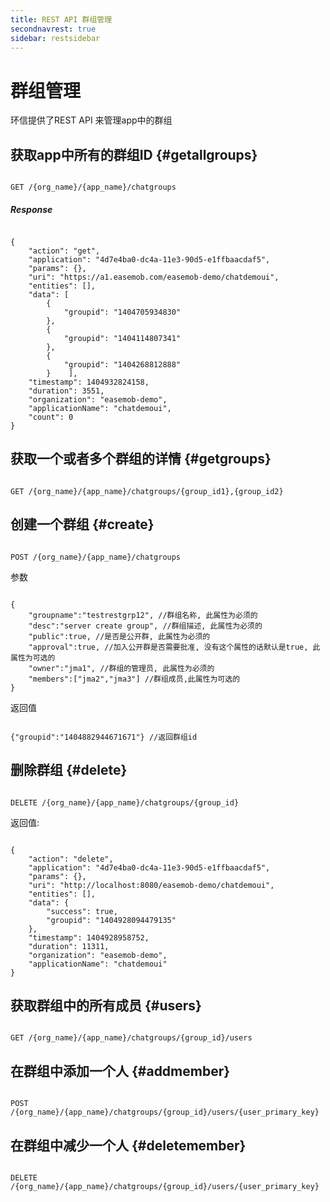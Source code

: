 ```yaml
---
title: REST API 群组管理
secondnavrest: true
sidebar: restsidebar
---
```


# 群组管理

环信提供了REST API 来管理app中的群组

## 获取app中所有的群组ID {#getallgroups}

<pre class="hll"><code class="language-java">
GET /{org_name}/{app_name}/chatgroups
</code></pre>

##### Response

<pre class="hll"><code class="language-java">
{
    "action": "get",
    "application": "4d7e4ba0-dc4a-11e3-90d5-e1ffbaacdaf5",
    "params": {},
    "uri": "https://a1.easemob.com/easemob-demo/chatdemoui",
    "entities": [],
    "data": [
        {
            "groupid": "1404705934830"
        },
        {
            "groupid": "1404114807341"
        },
        {
            "groupid": "1404268812888"
        }    ],
    "timestamp": 1404932824158,
    "duration": 3551,
    "organization": "easemob-demo",
    "applicationName": "chatdemoui",
    "count": 0
}
</code></pre>    


## 获取一个或者多个群组的详情 {#getgroups}         

<pre class="hll"><code class="language-java">
GET /{org_name}/{app_name}/chatgroups/{group_id1},{group_id2}
</code></pre>

## 创建一个群组 {#create}

<pre class="hll"><code class="language-java">
POST /{org_name}/{app_name}/chatgroups
</code></pre>

参数

<pre class="hll"><code class="language-java">
{
    "groupname":"testrestgrp12", //群组名称, 此属性为必须的
    "desc":"server create group", //群组描述, 此属性为必须的
    "public":true, //是否是公开群, 此属性为必须的
    "approval":true, //加入公开群是否需要批准, 没有这个属性的话默认是true, 此属性为可选的
    "owner":"jma1", //群组的管理员, 此属性为必须的
    "members":["jma2","jma3"] //群组成员,此属性为可选的
}
</code></pre>

返回值 

<pre class="hll"><code class="language-java">
{"groupid":"1404882944671671"} //返回群组id
</code></pre>

## 删除群组 {#delete}

<pre class="hll"><code class="language-java">
DELETE /{org_name}/{app_name}/chatgroups/{group_id}
</code></pre>

返回值:

<pre class="hll"><code class="language-java">
{
    "action": "delete",
    "application": "4d7e4ba0-dc4a-11e3-90d5-e1ffbaacdaf5",
    "params": {},
    "uri": "http://localhost:8080/easemob-demo/chatdemoui",
    "entities": [],
    "data": {
        "success": true,
        "groupid": "1404928094479135"
    },
    "timestamp": 1404928958752,
    "duration": 11311,
    "organization": "easemob-demo",
    "applicationName": "chatdemoui"
}
</code></pre>

## 获取群组中的所有成员 {#users}

<pre class="hll"><code class="language-java">
GET /{org_name}/{app_name}/chatgroups/{group_id}/users
</code></pre>

## 在群组中添加一个人 {#addmember}

<pre class="hll"><code class="language-java">
POST /{org_name}/{app_name}/chatgroups/{group_id}/users/{user_primary_key}
</code></pre>

## 在群组中减少一个人 {#deletemember}

<pre class="hll"><code class="language-java">
DELETE /{org_name}/{app_name}/chatgroups/{group_id}/users/{user_primary_key}
</code></pre>